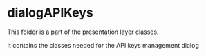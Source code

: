 # dialogAPIKeys

This folder is a part of the presentation layer classes.

It contains the classes needed for the API keys management dialog
